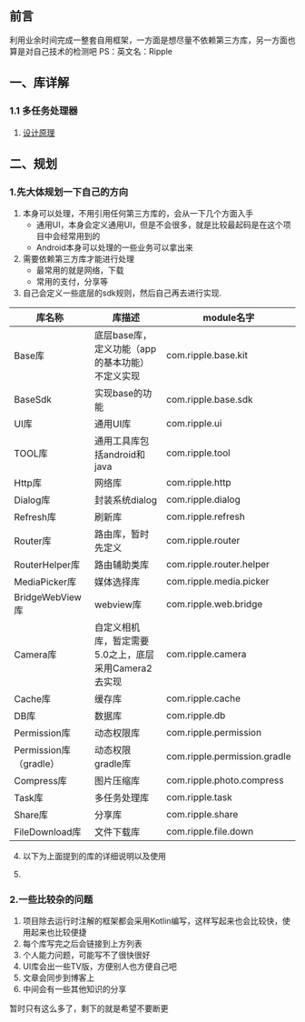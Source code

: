 ## 前言
利用业余时间完成一整套自用框架，一方面是想尽量不依赖第三方库，另一方面也算是对自己技术的检测吧
PS：英文名：Ripple
## 一、库详解
### 1.1 多任务处理器
1. [设计原理]()


## 二、规划
### 1.先大体规划一下自己的方向
1. 本身可以处理，不用引用任何第三方库的，会从一下几个方面入手
    * 通用UI，本身会定义通用UI，但是不会很多，就是比较最起码是在这个项目中会经常用到的
    * Android本身可以处理的一些业务可以拿出来
2. 需要依赖第三方库才能进行处理
    * 最常用的就是网络，下载
    * 常用的支付，分享等    
3. 自己会定义一些底层的sdk规则，然后自己再去进行实现.


| 库名称            | 库描述                             | module名字                  |
|----------------|---------------------------------|---------------------------|
| Base库          | 底层base库，定义功能（app的基本功能）不定义实现     | com.ripple.base.kit       |
| BaseSdk        | 实现base的功能                       | com.ripple.base.sdk       |
| UI库            | 通用UI库                           | com.ripple.ui             |
| TOOL库            | 通用工具库包括android和java                           | com.ripple.tool             |
| Http库         | 网络库                             | com.ripple.http          |
| Dialog库        | 封装系统dialog                      | com.ripple.dialog         |
| Refresh库       | 刷新库                             | com.ripple.refresh        |
| Router库        | 路由库，暂时先定义                       | com.ripple.router         |
| RouterHelper库  | 路由辅助类库                          | com.ripple.router.helper  |
| MediaPicker库   | 媒体选择库                           | com.ripple.media.picker   |
| BridgeWebView库 | webview库                        | com.ripple.web.bridge     |
| Camera库        | 自定义相机库，暂定需要5.0之上，底层采用Camera2去实现 | com.ripple.camera         |
| Cache库         | 缓存库                             | com.ripple.cache          |
| DB库            | 数据库                             | com.ripple.db             |
| Permission库    | 动态权限库                           | com.ripple.permission     |
| Permission库（gradle）    | 动态权限gradle库                           | com.ripple.permission.gradle     |
| Compress库      | 图片压缩库                           | com.ripple.photo.compress |
| Task库      | 多任务处理库                           | com.ripple.task |
| Share库         | 分享库                             | com.ripple.share          |
| FileDownload库         | 文件下载库                             | com.ripple.file.down          |


4. 以下为上面提到的库的详细说明以及使用


5. 

### 2.一些比较杂的问题
1. 项目除去运行时注解的框架都会采用Kotlin编写，这样写起来也会比较快，使用起来也比较便捷
2. 每个库写完之后会链接到上方列表
3. 个人能力问题，可能写不了很快很好
4. UI库会出一些TV版，方便别人也方便自己吧
5. 文章会同步到博客上
6. 中间会有一些其他知识的分享

暂时只有这么多了，剩下的就是希望不要断更



